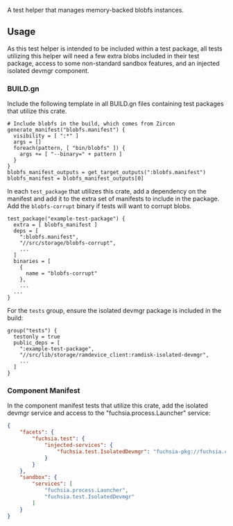 
A test helper that manages memory-backed blobfs instances.

## Usage

As this test helper is intended to be included within a test package, all tests
utilizing this helper will need a few extra blobs included in their test
package, access to some non-standard sandbox features, and an injected isolated
devmgr component.

### BUILD.gn

Include the following template in all BUILD.gn files containing test packages
that utilize this crate.

```
# Include blobfs in the build, which comes from Zircon
generate_manifest("blobfs.manifest") {
  visibility = [ ":*" ]
  args = []
  foreach(pattern, [ "bin/blobfs" ]) {
    args += [ "--binary=" + pattern ]
  }
}
blobfs_manifest_outputs = get_target_outputs(":blobfs.manifest")
blobfs_manifest = blobfs_manifest_outputs[0]
```

In each `test_package` that utilizes this crate, add a dependency on the
manifest and add it to the extra set of manifests to include in the package. Add
the `blobfs-corrupt` binary if tests will want to corrupt blobs.

```
test_package("example-test-package") {
  extra = [ blobfs_manifest ]
  deps = [
    ":blobfs.manifest",
    "//src/storage/blobfs-corrupt",
    ...
  ]
  binaries = [
    {
      name = "blobfs-corrupt"
    },
    ...
  ...
}
```

For the `tests` group, ensure the isolated devmgr package is included in the
build:

```
group("tests") {
  testonly = true
  public_deps = [
    ":example-test-package",
    "//src/lib/storage/ramdevice_client:ramdisk-isolated-devmgr",
    ...
  ]
}
```

### Component Manifest

In the component manifest tests that utilize this crate, add the isolated devmgr
service and access to the "fuchsia.process.Launcher" service:

```json
{
    "facets": {
        "fuchsia.test": {
            "injected-services": {
                "fuchsia.test.IsolatedDevmgr": "fuchsia-pkg://fuchsia.com/ramdisk-isolated-devmgr#meta/ramdisk-isolated-devmgr.cmx"
            }
        }
    },
    "sandbox": {
        "services": [
            "fuchsia.process.Launcher",
            "fuchsia.test.IsolatedDevmgr"
        ]
    }
}
```
